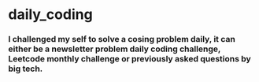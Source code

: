 # daily_coding

### I challenged my self to solve a cosing problem daily, it can either be a newsletter problem daily coding challenge, Leetcode monthly challenge or previously asked questions by big tech.